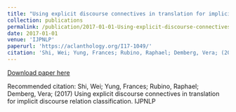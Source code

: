 ```yaml
---
title: "Using explicit discourse connectives in translation for implicit discourse relation classification"
collection: publications
permalink: /publication/2017-01-01-Using-explicit-discourse-connectives-in-translation
date: 2017-01-01
venue: 'IJPNLP'
paperurl: 'https://aclanthology.org/I17-1049/'
citation: 'Shi, Wei; Yung, Frances; Rubino, Raphael; Demberg, Vera; (2017) Using explicit discourse connectives in translation for implicit discourse relation classification. IJPNLP'
---
```


<a href='https://aclanthology.org/I17-1049/'>Download paper here</a>

Recommended citation: Shi, Wei; Yung, Frances; Rubino, Raphael; Demberg, Vera; (2017) Using explicit discourse connectives in translation for implicit discourse relation classification. IJPNLP